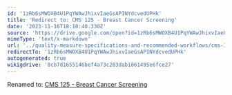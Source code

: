 ```yaml
---
id: '1zRb6sMWOXB4U1PqYWAwJhixvIaeGsAPINYdcvedUPHk'
title: 'Redirect to: CMS 125 - Breast Cancer Screening'
date: '2023-11-16T18:10:40.330Z'
source: 'https://drive.google.com/open?id=1zRb6sMWOXB4U1PqYWAwJhixvIaeGsAPINYdcvedUPHk'
mimeType: 'text/x-markdown'
url: '../quality-measure-specifications-and-recommended-workflows/cms-125-breast-cancer-screening.md'
redirectTo: '1zRb6sMWOXB4U1PqYWAwJhixvIaeGsAPINYdcvedUPHk'
autogenerated: true
wikigdrive: '8cb7d1655146bef4a73c283dab1861495e6fce27'
---
```

Renamed to: [CMS 125 - Breast Cancer Screening](../quality-measure-specifications-and-recommended-workflows/cms-125-breast-cancer-screening.md)
